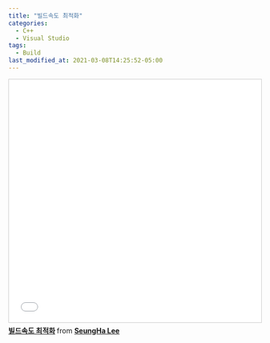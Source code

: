 ```yaml
---
title: "빌드속도 최적화"
categories:
  - C++
  - Visual Studio
tags:
  - Build
last_modified_at: 2021-03-08T14:25:52-05:00
---
```

<iframe src="//www.slideshare.net/slideshow/embed_code/key/m9awR28EId5M6B" width="595" height="485" frameborder="0" marginwidth="0" marginheight="0" scrolling="no" style="border:1px solid #CCC; border-width:1px; margin-bottom:5px; max-width: 100%;" allowfullscreen> </iframe> <div style="margin-bottom:5px"> <strong> <a href="//www.slideshare.net/SeungHaLee12/ss-244015496" title="빌드속도 최적화" target="_blank">빌드속도 최적화</a> </strong> from <strong><a href="https://www.slideshare.net/SeungHaLee12" target="_blank">SeungHa Lee</a></strong> </div>